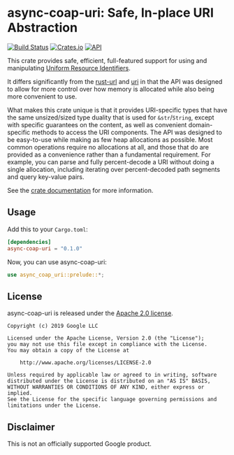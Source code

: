 async-coap-uri: Safe, In-place URI Abstraction
==============================================

[![Build Status](https://travis-ci.com/google/rust-async-coap.svg?branch=master)](https://travis-ci.com/google/rust-async-coap)
[![Crates.io](https://img.shields.io/crates/v/async-coap-uri.svg)](https://crates.io/crates/async-coap-uri)
[![API](https://docs.rs/async-coap-uri/badge.svg)](https://docs.rs/async-coap-uri)

This crate provides safe, efficient, full-featured support for using and
manipulating [Uniform Resource Identifiers][IETF-RFC3986].

It differs significantly from the [rust-url][] and [uri][rust-uri]
in that the API was designed to allow for more control over how
memory is allocated while also being more convenient to use.

[IETF-RFC3986]: https://tools.ietf.org/html/rfc3986
[rust-url]: https://docs.rs/url
[rust-uri]: https://docs.rs/uri

What makes this crate unique is that it provides URI-specific types
that have the same unsized/sized type duality that is used for
`&str`/`String`, except with specific guarantees on the content,
as well as convenient domain-specific methods to access the URI
components. The API was designed to be easy-to-use while making as few
heap allocations as possible. Most common operations require no
allocations at all, and those that do are provided as a convenience
rather than a fundamental requirement. For example, you can parse and
fully percent-decode a URI without doing a single allocation, including
iterating over percent-decoded path segments and query key-value pairs.

See the [crate documentation](https://docs.rs/async-coap-uri) for more information.

## Usage ##

Add this to your `Cargo.toml`:

```toml
[dependencies]
async-coap-uri = "0.1.0"
```

Now, you can use async-coap-uri:

```rust
use async_coap_uri::prelude::*;
```

## License ##

async-coap-uri is released under the [Apache 2.0 license](LICENSE).

    Copyright (c) 2019 Google LLC

    Licensed under the Apache License, Version 2.0 (the "License");
    you may not use this file except in compliance with the License.
    You may obtain a copy of the License at

        http://www.apache.org/licenses/LICENSE-2.0

    Unless required by applicable law or agreed to in writing, software
    distributed under the License is distributed on an "AS IS" BASIS,
    WITHOUT WARRANTIES OR CONDITIONS OF ANY KIND, either express or implied.
    See the License for the specific language governing permissions and
    limitations under the License.


## Disclaimer ##

This is not an officially supported Google product.
